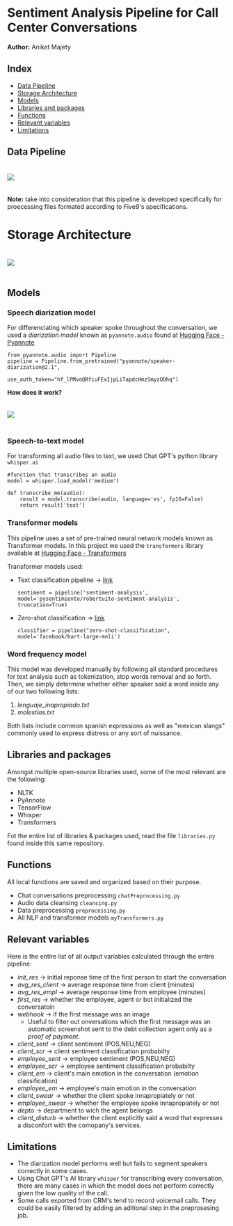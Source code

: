 
# Sentiment Analysis Pipeline for Call Center Conversations 

**Author:** Aniket Majety

## Index

* [Data Pipeline](#data-pipeline)
* [Storage Architecture](#storage-architecture)
* [Models](#models)
* [Libraries and packages](#libraries-and-packages)
* [Functions](#functions) 
* [Relevant variables](#relevant-variables)
* [Limitations](#limitations)

## Data Pipeline
<img style='margin-top:20px; margin-bottom:20px; ' src='images/workflow_calls.png'>


**Note:** take into consideration that this pipeline is developed specifically for proecessing files formated according to Five9's specifications. 

# Storage Architecture
<img style='margin-top:20px; margin-bottom:20px; ' src='images/storage_architecture.png'>

## Models

### **Speech diarization model**
For differenciating which speaker spoke throughout the conversation, we used a *diarization model* known as `pyannote.audio` found at [Hugging Face - Pyannote](https://huggingface.co/pyannote)
```
from pyannote.audio import Pipeline
pipeline = Pipeline.from_pretrained("pyannote/speaker-diarization@2.1",
                                    use_auth_token="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")
```

**How does it work?** 

<img style='margin-top:20px; margin-bottom:20px; max-width:800px;' src='images/asr_sd_diagram.png'>

### **Speech-to-text model**
For transforming all audio files to text, we used Chat GPT's python library `whisper.ai`
```
#function that transcribes an audio
model = whisper.load_model('medium') 

def transcribe_me(audio):
    result = model.transcribe(audio, language='es', fp16=False)
    return result['text']

```


### **Transformer models**
This pipeline uses a set of pre-trained neural network models known as Transformer models. 
In this project we used the `transformers` library available at [Hugging Face - Transformers](https://huggingface.co/learn/nlp-course/chapter0/1?fw=pt)

Transformer models used: 
*   Text classification pipeline $\rightarrow$ [link](https://huggingface.co/docs/transformers/main_classes/pipelines)
    ```
    sentiment = pipeline('sentiment-analysis', model='pysentimiento/robertuito-sentiment-analysis', truncation=True)
    ```
*   Zero-shot classification $\rightarrow$ [link](https://huggingface.co/learn/nlp-course/chapter1/3?fw=pt)
    ```
    classifier = pipeline("zero-shot-classification", model='facebook/bart-large-mnli')
    ```

### **Word frequency model**
This model was developed manually by following all standard procedures for text analysis such as tokenization, stop words removal and so forth. Then, we simply determine whether either speaker said a word inside any of our two following lists: 
1. *lenguaje_inapropiado.txt*
2. *molestias.txt*

Both lists include common spanish expressions as well as "mexican slangs" commonly used to express distress or any sort of nuissance. 

## Libraries and packages 
Amongst multiple open-source libraries used, some of the most relevant are the following: 
*   NLTK
*   PyAnnote 
*   TensorFlow
*   Whisper
*   Transformers

Fot the entire list of libraries & packages used, read the file `libraries.py` found inside this same repository. 

## Functions 
All local functions are saved and organized based on their purpose. 
*   Chat conversations preprocessing `chatPreprocessing.py` 
*   Audio data cleansing `cleansing.py`
*   Data preprocessing `preprocessing.py`
*   All NLP and transformer models `myTransformers.py`

## Relevant variables 
Here is the entire list of all output variables calculated through the entire pipeline:

*   *init_res* $\rightarrow$ initial reponse time of the first person  to start the conversation
*   *avg_res_client* $\rightarrow$ average response time from client (minutes)
*   *avg_res_empl* $\rightarrow$ average response time from employee (minutes)
*   *first_res* $\rightarrow$ whether the employee, agent or bot initialized the conversatoin
*   *webhook* $\rightarrow$ if the first message was an image
    *   Useful to filter out onversations which the first message was an automatic screenshot sent to the debt collection agent only as a *proof of payment*. 
*   *client_sent* $\rightarrow$ client sentiment (POS,NEU,NEG)
*   *client_scr* $\rightarrow$ client sentiment classification probabilty 
*   *employee_sent* $\rightarrow$ employee sentiment (POS,NEU,NEG)
*   *employee_scr* $\rightarrow$ employee sentiment classification probabilty 
*   *client_em* $\rightarrow$ client's main emotion in the conversation (emotion classification)
*   *employee_em* $\rightarrow$ employee's main emotion in the conversation
*   *client_swear* $\rightarrow$ whether the client spoke innapropiately or not
*   *employee_swear* $\rightarrow$ whether the employee spoke innapropiately or not
*   *depto* $\rightarrow$ department to wich the agent belongs
*   *client_disturb* $\rightarrow$ whether the client explicitly said a word that expresses a disconfort with the comopany's services. 

## Limitations 
*   The diarization model performs well but fails to segment speakers correctly in some cases. 
*   Using Chat GPT's AI library `whisper` for transcribing every conversation, there are many cases in which the model does not perform correctly given the low quality of the call. 
*   Some calls exported from CRM's tend to record voicemail calls. They could be easily filtered by adding an aditional step in the preprosesing job. 

